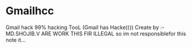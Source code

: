 # Gmailhcc

Gmail hack 99% hacking TooL 
(Gmail has Hacke)))) 
Create by :- MD.SHOJIB.V
ARE WORK THIS FIR ILLEGAL so im not responsiblefor this note it...    





